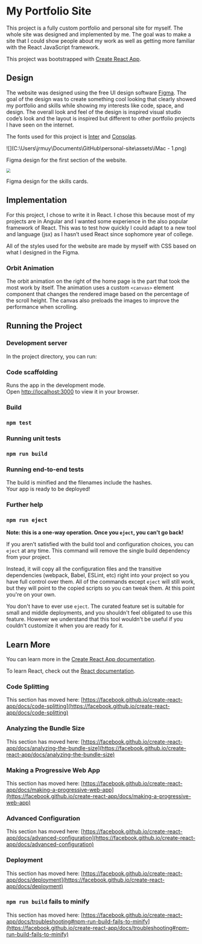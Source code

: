# My Portfolio Site

This project is a fully custom portfolio and personal site for myself. The whole site was designed and implemented by me. The goal was to make a site that I could show people about my work as well as getting more familiar with the React JavaScript framework.

This project was bootstrapped with [Create React App](https://github.com/facebook/create-react-app).

## Design

The website was designed using the free UI design software [Figma](http://figma.com). The goal of the design was to create something cool looking that clearly showed my portfolio and skills while showing my interests like code, space, and design. The overall look and feel of the design is inspired visual studio code’s look and the layout is inspired but different to other portfolio projects I have seen on the internet.

The fonts used for this project is [Inter](https://github.com/rsms/inter) and [Consolas](https://docs.microsoft.com/en-us/typography/font-list/consolas).

![](C:\Users\jrmuy\Documents\GitHub\personal-site\assets\iMac - 1.png)

Figma design for the first section of the website.

<img src="C:\Users\jrmuy\Documents\GitHub\personal-site\assets\iMac - 2.png" style="zoom:70%;" />

Figma design for the skills cards.

## Implementation

For this project, I chose to write it in React. I chose this because most of my projects are in Angular and I wanted some experience in the also popular framework of React. This was to test how quickly I could adapt to a new tool and language (jsx) as I hasn’t used React since sophomore year of college.

All of the styles used for the website are made by myself with CSS based on what I designed in the Figma.

### Orbit Animation

The orbit animation on the right of the home page is the part that took the most work by itself. The animation uses a custom `<canvas>` element component that changes the rendered image based on the percentage of the scroll height. The canvas also preloads the images to improve the performance when scrolling.

## Running the Project

### Development server

In the project directory, you can run:

### Code scaffolding

Runs the app in the development mode.\
Open [http://localhost:3000](http://localhost:3000) to view it in your browser.

### Build

### `npm test`

### Running unit tests

### `npm run build`

### Running end-to-end tests

The build is minified and the filenames include the hashes.\
Your app is ready to be deployed!

### Further help

### `npm run eject`

**Note: this is a one-way operation. Once you `eject`, you can't go back!**

If you aren't satisfied with the build tool and configuration choices, you can `eject` at any time. This command will remove the single build dependency from your project.

Instead, it will copy all the configuration files and the transitive dependencies (webpack, Babel, ESLint, etc) right into your project so you have full control over them. All of the commands except `eject` will still work, but they will point to the copied scripts so you can tweak them. At this point you're on your own.

You don't have to ever use `eject`. The curated feature set is suitable for small and middle deployments, and you shouldn't feel obligated to use this feature. However we understand that this tool wouldn't be useful if you couldn't customize it when you are ready for it.

## Learn More

You can learn more in the [Create React App documentation](https://facebook.github.io/create-react-app/docs/getting-started).

To learn React, check out the [React documentation](https://reactjs.org/).

### Code Splitting

This section has moved here: [https://facebook.github.io/create-react-app/docs/code-splitting](https://facebook.github.io/create-react-app/docs/code-splitting)

### Analyzing the Bundle Size

This section has moved here: [https://facebook.github.io/create-react-app/docs/analyzing-the-bundle-size](https://facebook.github.io/create-react-app/docs/analyzing-the-bundle-size)

### Making a Progressive Web App

This section has moved here: [https://facebook.github.io/create-react-app/docs/making-a-progressive-web-app](https://facebook.github.io/create-react-app/docs/making-a-progressive-web-app)

### Advanced Configuration

This section has moved here: [https://facebook.github.io/create-react-app/docs/advanced-configuration](https://facebook.github.io/create-react-app/docs/advanced-configuration)

### Deployment

This section has moved here: [https://facebook.github.io/create-react-app/docs/deployment](https://facebook.github.io/create-react-app/docs/deployment)

### `npm run build` fails to minify

This section has moved here: [https://facebook.github.io/create-react-app/docs/troubleshooting#npm-run-build-fails-to-minify](https://facebook.github.io/create-react-app/docs/troubleshooting#npm-run-build-fails-to-minify)
